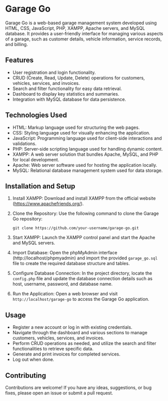 # Garage Go

Garage Go is a web-based garage management system developed using HTML, CSS, JavaScript, PHP, XAMPP, Apache servers, and MySQL database. It provides a user-friendly interface for managing various aspects of a garage, such as customer details, vehicle information, service records, and billing.

## Features

- User registration and login functionality.
- CRUD (Create, Read, Update, Delete) operations for customers, vehicles, services, and invoices.
- Search and filter functionality for easy data retrieval.
- Dashboard to display key statistics and summaries.
- Integration with MySQL database for data persistence.

## Technologies Used

- HTML: Markup language used for structuring the web pages.
- CSS: Styling language used for visually enhancing the application.
- JavaScript: Programming language used for client-side interactions and validations.
- PHP: Server-side scripting language used for handling dynamic content.
- XAMPP: A web server solution that bundles Apache, MySQL, and PHP for local development.
- Apache: Web server software used for hosting the application locally.
- MySQL: Relational database management system used for data storage.

## Installation and Setup

1. Install XAMPP: Download and install XAMPP from the official website (https://www.apachefriends.org/).

2. Clone the Repository: Use the following command to clone the Garage Go repository:

   ```shell
   git clone https://github.com/your-username/garage-go.git
   ```

3. Start XAMPP: Launch the XAMPP control panel and start the Apache and MySQL servers.

4. Import Database: Open the phpMyAdmin interface (http://localhost/phpmyadmin) and import the provided `garage_go.sql` file to create the required database structure and tables.

5. Configure Database Connection: In the project directory, locate the `config.php` file and update the database connection details such as host, username, password, and database name.

6. Run the Application: Open a web browser and visit `http://localhost/garage-go` to access the Garage Go application.

## Usage

- Register a new account or log in with existing credentials.
- Navigate through the dashboard and various sections to manage customers, vehicles, services, and invoices.
- Perform CRUD operations as needed, and utilize the search and filter functionalities to retrieve specific data.
- Generate and print invoices for completed services.
- Log out when done.

## Contributing

Contributions are welcome! If you have any ideas, suggestions, or bug fixes, please open an issue or submit a pull request.




